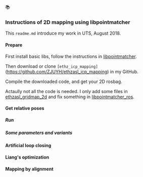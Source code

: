 :books:

### Instructions of 2D mapping using libpointmatcher

This `readme.md` introduce my work in UTS, August 2018.

#### Prepare

First install basic libs, follow the instructions in [libpointmatcher](https://github.com/ethz-asl/libpointmatcher).

Then download or clone `[ethz_icp_mapping]`(https://github.com/ZJUYH/ethzasl_icp_mapping) in my GitHub.

Compile the downloaded code, and get your 2D rosbag. 

Actaully not all the code is needed. I only add some files in [ethzasl_gridmap_2d](https://github.com/ZJUYH/ethzasl_icp_mapping/tree/master/ethzasl_gridmap_2d) and fix something in [libpointmatcher_ros](https://github.com/ZJUYH/ethzasl_icp_mapping/tree/master/libpointmatcher_ros).

#### Get relative poses

##### Run


##### Some parameters and variants

#### Artificial loop closing

#### Liang's optimization

#### Mapping by alignment
